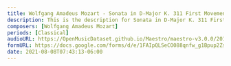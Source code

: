 ```yaml
---
title: Wolfgang Amadeus Mozart - Sonata in D-Major K. 311 First Movement (1)
description: This is the description for Sonata in D-Major K. 311 First Movement by Wolfgang Amadeus Mozart
composers: [Wolfgang Amadeus Mozart]
periods: [Classical]
audioURL: https://OpenMusicDataset.github.io/Maestro/maestro-v3.0.0/2011/MIDI-Unprocessed_07_R1_2011_MID--AUDIO_R1-D3_04_Track04_wav.midi
formURL: https://docs.google.com/forms/d/e/1FAIpQLSeCO088qnfw_g1Bpup2Zsk2f8aRRQAVCv5kkoERU4AJGazU_g/viewform
date: 2021-08-08T07:43:13-06:00
---
```


